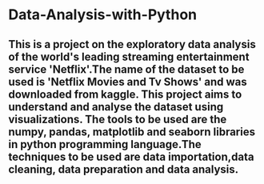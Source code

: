 # Data-Analysis-with-Python

## This is a project on the exploratory data analysis of the world's leading streaming entertainment service 'Netflix'.The name of the dataset to be used is 'Netflix Movies and Tv Shows' and was downloaded from kaggle. This project aims to understand and analyse the dataset using visualizations. The tools to be used are the numpy, pandas, matplotlib and seaborn libraries in python programming language.The techniques to be used are data importation,data cleaning, data preparation and data analysis.

